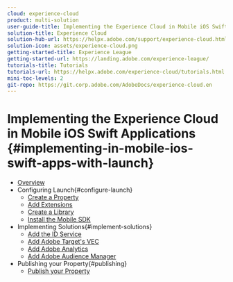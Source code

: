 ```yaml
---
cloud: experience-cloud
product: multi-solution
user-guide-title: Implementing the Experience Cloud in Mobile iOS Swift Applications
solution-title: Experience Cloud
solution-hub-url: https://helpx.adobe.com/support/experience-cloud.html
solution-icon: assets/experience-cloud.png
getting-started-title: Experience League
getting-started-url: https://landing.adobe.com/experience-league/
tutorials-title: Tutorials
tutorials-url: https://helpx.adobe.com/experience-cloud/tutorials.html
mini-toc-levels: 2
git-repo: https://git.corp.adobe.com/AdobeDocs/experience-cloud.en
---
```


# Implementing the Experience Cloud in Mobile iOS Swift Applications {#implementing-in-mobile-ios-swift-apps-with-launch}

+ [Overview](index.md)
+ Configuring Launch{#configure-launch}
  + [Create a Property](launch-create-a-property.md)
  + [Add Extensions](launch-add-extensions.md)
  + [Create a Library](launch-create-a-library.md)
  + [Install the Mobile SDK](launch-install-the-mobile-sdk.md)
+ Implementing Solutions{#implement-solutions}
  + [Add the ID Service](id-service.md)
  + [Add Adobe Target's VEC](target-vec.md)
  + [Add Adobe Analytics](analytics.md)
  + [Add Adobe Audience Manager](audience-manager.md)
+ Publishing your Property{#publishing}
  + [Publish your Property](publish.md)
